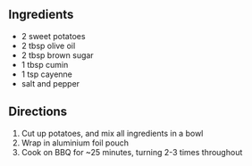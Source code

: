 ## Ingredients
- 2 sweet potatoes
- 2 tbsp olive oil
- 2 tbsp brown sugar
- 1 tbsp cumin
- 1 tsp cayenne
- salt and pepper

## Directions
1. Cut up potatoes, and mix all ingredients in a bowl
1. Wrap in aluminium foil pouch
1. Cook on BBQ for ~25 minutes, turning 2-3 times throughout

